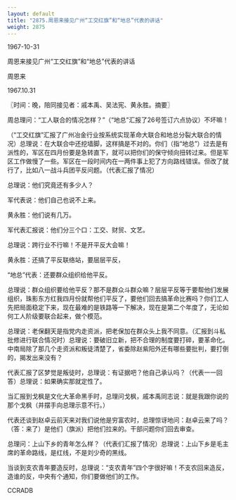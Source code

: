 ```yaml
---
layout: default
title: "2875.周恩来接见广州“工交红旗”和“地总”代表的讲话"
weight: 2875
---
```


1967-10-31

周恩来接见广州“工交红旗”和“地总”代表的讲话

周恩来

1967.10.31

〖时间：晚，陪同接见者：戚本禹、吴法宪、黄永胜。摘要〗

周总理问：“工人联合的情况怎样？”（“地总”汇报了26号签订六点协议）不坏嘛！

（“工交红旗”汇报了广州冶金行业按系统实现革命大联合和地总分裂大联合的情况）总理说：在大联合中还挖墙脚，这样搞是不对的。你们（指“地总”）过去是有派性的，军区在四月份要是急转直下，就可以把你们的保守倾向扭转过来。但是军区工作做慢了一些。军区在一段时间内在一两件事上犯了方向路线错误。但改了就行了，比如八一战斗兵团平反问题。（代表汇报了情况）

总理说：他们究竟还有多少人？

军代表说：他们自己也说不上来。

黄永胜：他们说有几万。

军代表汇报说：他们分三个口：工交、财贸、文艺。

总理说：跨行业不行嘛！不是开平反大会嘛！

黄永胜：还搞了平反联络站，要层层平反，

“地总”代表：还要群众组织给他平反。

总理说：群众组织要给他平反？那不是群众斗群众嘛？层层平反等于要帮他们发展组织，珠影东方红我四月份就帮他们平反了，要他们回去搞革命比赛吗？你们工人先把局面稳定下来，现在最难的是铁路等一下解决，现在是第二个年度了，无论如何工人阶级要联合起来，做个模范。

总理说：老保翻天是指党内走资派，把老保加在群众头上我不同意。（汇报到斗私批修进行联合情况时）总理说：要破旧立新，把不合理的制度要打碎，要革命化。中南局除了那几个走资派和叛徒清楚了，省委除赵紫阳外还有哪些要批判，要打倒的，揭发出来没有？

代表汇报了区梦觉是叛徒时，总理说：有证据吧？他自己承认吗？（代表一一回答）总理说：如果确实那就定性了。

当汇报到戈枫是文化大革命黑手时，总理问戈枫，戚本禹同志说：就是我跟你说的那个戈枫（并摆手向总理示意不行。）

代表还谈到赵卓云前天来对我们说他是穷富农时，总理惊讶地问：赵卓云来了吗？（答：来了）是他们（旗派）把他们拉来的。干部问题你们回去审查。

总理问：上山下乡的青年怎么样？（代表们汇报了情况）总理说：上山下乡是毛主席的革命路线，是红线，不是刘少奇的黑线。

当谈到支农青年要造反时，总理说：“支农青年”四个字很好嘛！不支农回来造反，造谁的反，中央有个通知，你们要做他们的工作。

CCRADB

